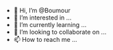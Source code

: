 - 👋 Hi, I’m @Boumour
- 👀 I’m interested in ...
- 🌱 I’m currently learning ...
- 💞️ I’m looking to collaborate on ...
- 📫 How to reach me ...

<!---
Boumour/Boumour is a ✨ special ✨ repository because its `README.md` (this file) appears on your GitHub profile.
You can click the Preview link to take a look at your changes.
--->
